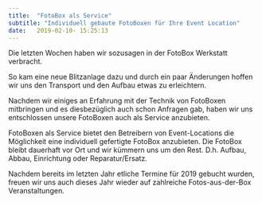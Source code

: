 ```yaml
---
title:  "FotoBox als Service"
subtitle: "Individuell gebaute FotoBoxen für Ihre Event Location"
date:   2019-02-10- 15:25:13
---
```


Die letzten Wochen haben wir sozusagen in der FotoBox Werkstatt verbracht. 

So kam eine neue Blitzanlage dazu und durch ein paar Änderungen hoffen wir uns den Transport und den Aufbau etwas zu erleichtern. 

Nachdem wir einiges an Erfahrung mit der Technik von FotoBoxen mitbringen und es diesbezüglich auch schon Anfragen gab, haben wir uns entschlossen unsere FotoBoxen auch als Service anzubieten.

FotoBoxen als Service bietet den Betreibern von Event-Locations die Möglichkeit eine individuell gefertigte FotoBox anzubieten. Die FotoBox bleibt dauerhaft vor Ort und wir kümmern uns um den Rest. D.h. Aufbau, Abbau, Einrichtung oder Reparatur/Ersatz.

Nachdem bereits im letzten Jahr etliche Termine für 2019 gebucht wurden, freuen wir uns auch dieses Jahr wieder auf zahlreiche Fotos-aus-der-Box Veranstaltungen. 